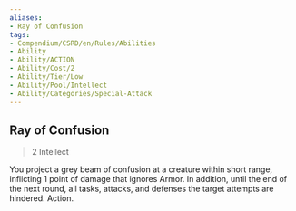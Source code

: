 ```yaml
---
aliases:
- Ray of Confusion
tags:
- Compendium/CSRD/en/Rules/Abilities
- Ability
- Ability/ACTION
- Ability/Cost/2
- Ability/Tier/Low
- Ability/Pool/Intellect
- Ability/Categories/Special-Attack
---
```


  
## Ray of Confusion  
>2  Intellect  
  
You project a grey beam of confusion at a creature within short range, inflicting 1 point of damage that ignores Armor. In addition, until the end of the next round, all tasks, attacks, and defenses the target attempts are hindered. Action.